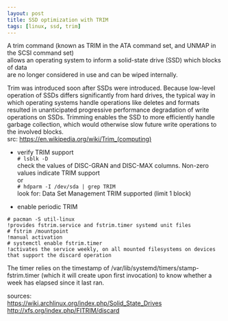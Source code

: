 ```yaml
---
layout: post
title: SSD optimization with TRIM
tags: [linux, ssd, trim]
---
```


A trim command (known as TRIM in the ATA command set, and UNMAP in the SCSI command set)<br>
allows an operating system to inform a solid-state drive (SSD) which blocks of data <br>
are no longer considered in use and can be wiped internally.

Trim was introduced soon after SSDs were introduced. Because low-level operation of SSDs differs significantly from hard drives, the typical way in which operating systems handle operations like deletes and formats resulted in unanticipated progressive performance degradation of write operations on SSDs. Trimming enables the SSD to more efficiently handle garbage collection, which would otherwise slow future write operations to the involved blocks.<br>
src: https://en.wikipedia.org/wiki/Trim_(computing)

- verify TRIM support<br>
`# lsblk -D `<br>
check the values of DISC-GRAN and DISC-MAX columns. Non-zero values indicate TRIM support<br>
or<br>
`# hdparm -I /dev/sda | grep TRIM`<br>
look for: Data Set Management TRIM supported (limit 1 block)

- enable periodic TRIM
```
# pacman -S util-linux 
!provides fstrim.service and fstrim.timer systemd unit files
# fstrim /mountpoint 
!manual activation
# systemctl enable fstrim.timer 
!activates the service weekly, on all mounted filesystems on devices that support the discard operation
```
The timer relies on the timestamp of /var/lib/systemd/timers/stamp-fstrim.timer (which it will create upon first invocation) to know whether a week has elapsed since it last ran.

sources:<br>
https://wiki.archlinux.org/index.php/Solid_State_Drives<br>
http://xfs.org/index.php/FITRIM/discard<br>
